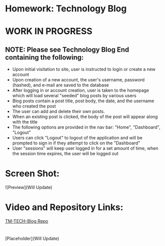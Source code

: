 # Homework: Technology Blog
# WORK IN PROGRESS
## NOTE: Please see Technology Blog End containing the following:

*  Upon initial visitation to site, user is instructed to login or create a new account
*  Upon creation of a new account, the user's username, password (hashed), and e-mail are saved to the database
*  After logging in or account creation, user is taken to the homepage which will load several "seeded" blog posts by various users
*  Blog posts contain a post title, post body, the date, and the username who created the post
*  The user can add and delete their own posts.
*  When an existing post is clicked, the body of the post will appear along with the title
*  The following options are provided in the nav bar: "Home", "Dashboard", "Logout"
*  Users can click "Logout" to logout of the application and will be prompted to sign in if they attempt to click on the "Dashboard"
*  User "sessions" will keep user logged in for a set amount of time, when the session time expires, the user will be logged out

# Screen Shot:  

![Preview](Will Update)

# Video and Repository Links:
[TM-TECH-Blog Repo](https://github.com/T0930/TECH-Blog)
#
[Placeholder](Will Update)